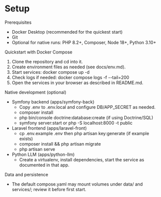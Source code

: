 # Setup

Prerequisites
- Docker Desktop (recommended for the quickest start)
- Git
- Optional for native runs: PHP 8.2+, Composer, Node 18+, Python 3.10+

Quickstart with Docker Compose
1. Clone the repository and cd into it.
2. Create environment files as needed (see docs/env.md).
3. Start services: docker compose up -d
4. Check logs if needed: docker compose logs -f --tail=200
5. Open the services in your browser as described in README.md.

Native development (optional)
- Symfony backend (apps/symfony-back)
  - Copy .env to .env.local and configure DB/APP_SECRET as needed.
  - composer install
  - php bin/console doctrine:database:create (if using Doctrine/SQL)
  - symfony server:start or php -S localhost:8000 -t public
- Laravel frontend (apps/laravel-front)
  - cp .env.example .env then php artisan key:generate (if example exists)
  - composer install && php artisan migrate
  - php artisan serve
- Python LLM (apps/python-llm)
  - Create a virtualenv, install dependencies, start the service as documented in that app.

Data and persistence
- The default compose.yaml may mount volumes under data/ and services/; review it before first start.

